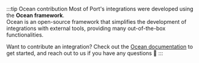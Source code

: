 :::tip Ocean contribution
Most of Port's integrations were developed using the **Ocean framework**.  
Ocean is an open-source framework that simplifies the development of integrations with external tools, providing many out-of-the-box functionalities.  

Want to contribute an integration? Check out the [Ocean documentation](https://ocean.getport.io) to get started, and reach out to us if you have any questions 🌟
:::